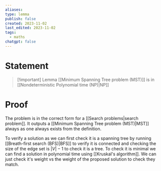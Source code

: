 ```yaml
---
aliases: 
type: lemma
publish: false
created: 2023-11-02
last_edited: 2023-11-02
tags:
  - maths
chatgpt: false
---
```

# Statement

> [!important] Lemma
> [[Minimum Spanning Tree problem (MST)]] is in [[Nondeterministic Polynomial time (NP)|NP]]

# Proof

The problem is in the correct form for a [[Search problems|search problem]]. It outputs a [[Minimum Spanning Tree problem (MST)|MST]] always as one always exists from the definition.

To verify a solution as we can first check it is a spanning tree by running [[Breath-first search (BFS)|BFS]] to verify it is connected and checking the size of the edge set is $\vert V \vert - 1$ to check it is a tree. To check it is minimal we can find a solution in polynomial time using [[Kruskal's algorithm]]. We can just check it's weight vs the weight of the proposed solution to check they match.